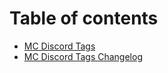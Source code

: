# Table of contents

* [MC Discord Tags](README.md)
* [MC Discord Tags Changelog](mc-discord-tags-changelog.md)

